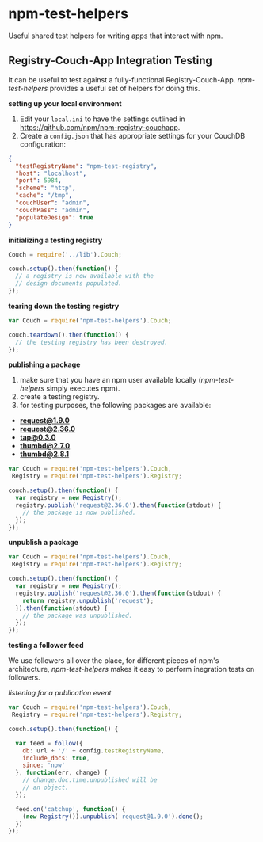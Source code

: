 # npm-test-helpers

Useful shared test helpers for writing apps that interact with npm.

## Registry-Couch-App Integration Testing

It can be useful to test against a fully-functional Registry-Couch-App.
*npm-test-helpers* provides a useful set of helpers for doing this.

**setting up your local environment**

1. Edit your `local.ini` to have the settings outlined in https://github.com/npm/npm-registry-couchapp.
2. Create a `config.json` that has appropriate settings for your CouchDB configuration:

```json
{
  "testRegistryName": "npm-test-registry",
  "host": "localhost",
  "port": 5984,
  "scheme": "http",
  "cache": "/tmp",
  "couchUser": "admin",
  "couchPass": "admin",
  "populateDesign": true
}
```

**initializing a testing registry**

```javascript
Couch = require('../lib').Couch;

couch.setup().then(function() {
  // a registry is now available with the
  // design documents populated.
});
```

**tearing down the testing registry**

```javascript
var Couch = require('npm-test-helpers').Couch;

couch.teardown().then(function() {
  // the testing registry has been destroyed.
});
```

**publishing a package**

1. make sure that you have an npm user available locally (*npm-test-helpers* simply executes npm).
2. create a testing registry.
3. for testing purposes, the following packages are available:
  * **request@1.9.0**
  * **request@2.36.0**
  * **tap@0.3.0**
  * **thumbd@2.7.0**
  * **thumbd@2.8.1**

```javascript
var Couch = require('npm-test-helpers').Couch,
 Registry = require('npm-test-helpers').Registry;

couch.setup().then(function() {
  var registry = new Registry();
  registry.publish('request@2.36.0').then(function(stdout) {
    // the package is now published.
  });
});
```

**unpublish a package**

```javascript
var Couch = require('npm-test-helpers').Couch,
 Registry = require('npm-test-helpers').Registry;

couch.setup().then(function() {
  var registry = new Registry();
  registry.publish('request@2.36.0').then(function(stdout) {
    return registry.unpublish('request');
  }).then(function(stdout) {
    // the package was unpublished.
  });
});
```

**testing a follower feed**

We use followers all over the place, for different pieces of npm's architecture,
*npm-test-helpers* makes it easy to perform inegration tests on followers.

*listening for a publication event*

```javascript
var Couch = require('npm-test-helpers').Couch,
 Registry = require('npm-test-helpers').Registry;

couch.setup().then(function() {

  var feed = follow({
    db: url + '/' + config.testRegistryName,
    include_docs: true,
    since: 'now'
  }, function(err, change) {
    // change.doc.time.unpublished will be
    // an object.
  });

  feed.on('catchup', function() {
    (new Registry()).unpublish('request@1.9.0').done();
  })
});
```
